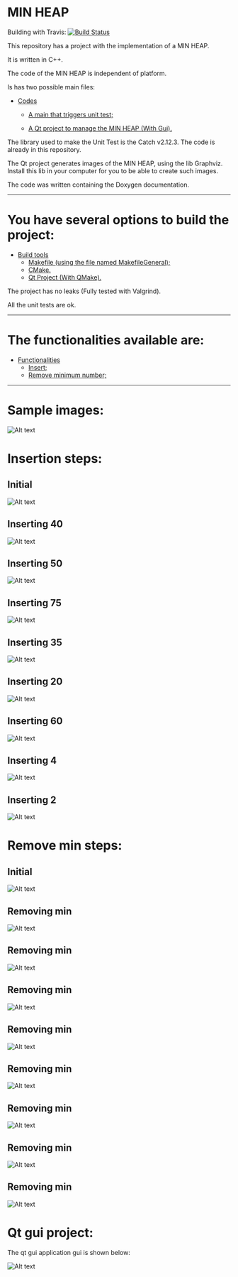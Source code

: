 MIN HEAP
====================
Building with Travis: [![Build Status](https://www.travis-ci.com/danielScLima/MinHeap.svg?branch=master)](https://www.travis-ci.com/danielScLima/MinHeap)

This repository has a project with the implementation of a MIN HEAP.

It is written in C++.

The code of the MIN HEAP is independent of platform.

Is has two possible main files:

* [Codes](#markdown-header)
	* [A main that triggers unit test;](#markdown-header-emphasis)

	* [A Qt project to manage the MIN HEAP (With Gui).](#markdown-header-strikethrough)
	
The library used to make the Unit Test is the Catch v2.12.3. The code is already in this repository.

The Qt project generates images of the MIN HEAP, using the lib Graphviz.
Install this lib in your computer for you to be able to create such images.

The code was written containing the Doxygen documentation.

- - -

You have several options to build the project: 
====================

* [Build tools](#markdown-header)
	* [Makefile (using the file named MakefileGeneral);](#markdown-header-emphasis)
	* [CMake.](#markdown-header-emphasis)
	* [Qt Project (With QMake).](#markdown-header-emphasis)

The project has no leaks (Fully tested with Valgrind).

All the unit tests are ok.

- - -

The functionalities available are: 
====================

* [Functionalities](#markdown-header)
	* [Insert;](#markdown-header-emphasis)
	* [Remove minimum number;](#markdown-header-emphasis)
	
- - -

Sample images: 
====================

![Alt text](images/sample.png)


Insertion steps: 
====================

## Initial
![Alt text](images/insert/1.png)

## Inserting 40
![Alt text](images/insert/2.png)

## Inserting 50
![Alt text](images/insert/3.png)

## Inserting 75
![Alt text](images/insert/4.png)

## Inserting 35
![Alt text](images/insert/5.png)

## Inserting 20
![Alt text](images/insert/6.png)

## Inserting 60
![Alt text](images/insert/7.png)

## Inserting 4
![Alt text](images/insert/8.png)

## Inserting 2
![Alt text](images/insert/9.png)


Remove min steps: 
====================

## Initial
![Alt text](images/removemin/1.png)

## Removing min
![Alt text](images/removemin/2.png)

## Removing min
![Alt text](images/removemin/3.png)

## Removing min
![Alt text](images/removemin/4.png)

## Removing min
![Alt text](images/removemin/5.png)

## Removing min
![Alt text](images/removemin/6.png)

## Removing min
![Alt text](images/removemin/7.png)

## Removing min
![Alt text](images/removemin/8.png)

## Removing min
![Alt text](images/removemin/9.png)



Qt gui project: 
====================
The qt gui application gui is shown below:

![Alt text](images/guisample.png)



